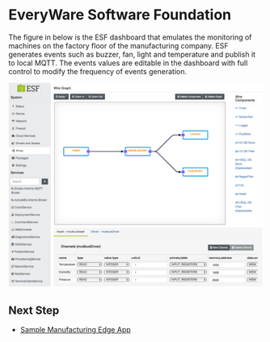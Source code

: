 # EveryWare Software Foundation

The figure in below is the ESF dashboard that emulates the monitoring of machines on the factory floor of the manufacturing company. ESF
generates events such as buzzer, fan, light and temperature and publish it to local MQTT. The events values are editable in the dashboard with
full control to modify the frequency of events generation.

<img src="images/esf.png" />

## Next Step
- [Sample Manufacturing Edge App](sample-edge-app.md)